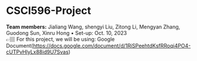 # CSCI596-Project
**Team members:** Jialiang Wang, shengyi Liu, Zitong Li, Mengyan Zhang, Guodong Sun, Xinru Hong • Set-up: Oct. 10, 2023
</br>
👉🏽 For this project, we will be using: Google Document(https://docs.google.com/document/d/1RiSPeehtdKsfRRoqi4PO4-cUTPvHlyLx88id9U7Svas)
